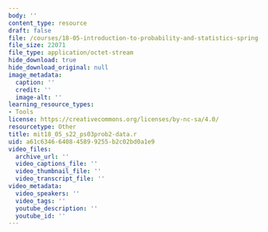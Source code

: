 ```yaml
---
body: ''
content_type: resource
draft: false
file: /courses/18-05-introduction-to-probability-and-statistics-spring-2022/mit18_05_s22_ps03prob2-data.r
file_size: 22071
file_type: application/octet-stream
hide_download: true
hide_download_original: null
image_metadata:
  caption: ''
  credit: ''
  image-alt: ''
learning_resource_types:
- Tools
license: https://creativecommons.org/licenses/by-nc-sa/4.0/
resourcetype: Other
title: mit18_05_s22_ps03prob2-data.r
uid: a61c6346-6408-4589-9255-b2c02bd0a1e9
video_files:
  archive_url: ''
  video_captions_file: ''
  video_thumbnail_file: ''
  video_transcript_file: ''
video_metadata:
  video_speakers: ''
  video_tags: ''
  youtube_description: ''
  youtube_id: ''
---
```

